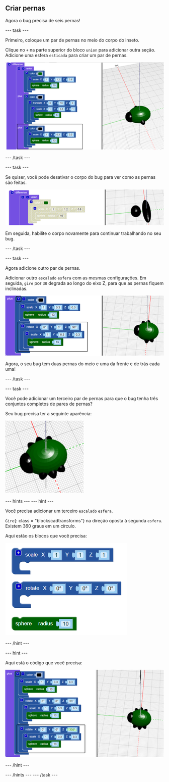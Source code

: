 ## Criar pernas

Agora o bug precisa de seis pernas!

--- task ---

Primeiro, coloque um par de pernas no meio do corpo do inseto.

Clique no `+` na parte superior do bloco `union` para adicionar outra seção. Adicione uma esfera `esticada` para criar um par de pernas.

![screenshot](images/bug-legs-middle-annotated.png)

--- /task ---

--- task ---

Se quiser, você pode desativar o corpo do bug para ver como as pernas são feitas.

![screenshot](images/bug-legs-disable.png)

Em seguida, habilite o corpo novamente para continuar trabalhando no seu bug.

--- /task ---

--- task ---

Agora adicione outro par de pernas.

Adicionar outro `escalado` `esfera` com as mesmas configurações. Em seguida, `gire` por `30` degrada ao longo do eixo Z, para que as pernas fiquem inclinadas.

![screenshot](images/bug-legs-2-annotated.png)

Agora, o seu bug tem duas pernas do meio e uma da frente e de trás cada uma!

--- /task ---

--- task ---

Você pode adicionar um terceiro par de pernas para que o bug tenha três conjuntos completos de pares de pernas?

Seu bug precisa ter a seguinte aparência:

![screenshot](images/bug-finished.png)

--- hints --- --- hint ---

Você precisa adicionar um terceiro `escalado` `esfera`.

`Gire`{: class = "blockscadtransforms"} na direção oposta à segunda `esfera`. Existem 360 graus em um círculo.

Aqui estão os blocos que você precisa:

![screenshot](images/bug-legs-blocks.png)

--- /hint ---

--- hint ---

Aqui está o código que você precisa:

![screenshot](images/bug-legs-3-annotated.png)

--- /hint ---

--- /hints --- --- /task ---